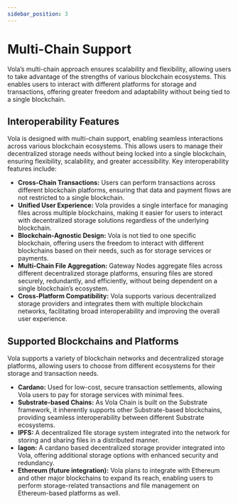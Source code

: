 ```yaml
---
sidebar_position: 3
---
```


# Multi-Chain Support

Vola’s multi-chain approach ensures scalability and flexibility, allowing users to take advantage of the strengths of various blockchain ecosystems. This enables users to interact with different platforms for storage and transactions, offering greater freedom and adaptability without being tied to a single blockchain.

## Interoperability Features

Vola is designed with multi-chain support, enabling seamless interactions across various blockchain ecosystems. This allows users to manage their decentralized storage needs without being locked into a single blockchain, ensuring flexibility, scalability, and greater accessibility. Key interoperability features include:

- **Cross-Chain Transactions:**
  Users can perform transactions across different blockchain platforms, ensuring that data and payment flows are not restricted to a single blockchain.
- **Unified User Experience:**
  Vola provides a single interface for managing files across multiple blockchains, making it easier for users to interact with decentralized storage solutions regardless of the underlying blockchain.
- **Blockchain-Agnostic Design:**
  Vola is not tied to one specific blockchain, offering users the freedom to interact with different blockchains based on their needs, such as for storage services or payments.
- **Multi-Chain File Aggregation:**
  Gateway Nodes aggregate files across different decentralized storage platforms, ensuring files are stored securely, redundantly, and efficiently, without being dependent on a single blockchain’s ecosystem.
- **Cross-Platform Compatibility:**
  Vola supports various decentralized storage providers and integrates them with multiple blockchain networks, facilitating broad interoperability and improving the overall user experience.

## Supported Blockchains and Platforms

Vola supports a variety of blockchain networks and decentralized storage platforms, allowing users to choose from different ecosystems for their storage and transaction needs.

- **Cardano:**
  Used for low-cost, secure transaction settlements, allowing Vola users to pay for storage services with minimal fees.
- **Substrate-based Chains:**
  As Vola Chain is built on the Substrate framework, it inherently supports other Substrate-based blockchains, providing seamless interoperability between different Substrate ecosystems.
- **IPFS:**
  A decentralized file storage system integrated into the network for storing and sharing files in a distributed manner.
- **Iagon:**
  A cardano based decentralized storage provider integrated into Vola, offering additional storage options with enhanced security and redundancy.
- **Ethereum (future integration):**
  Vola plans to integrate with Ethereum and other major blockchains to expand its reach, enabling users to perform storage-related transactions and file management on Ethereum-based platforms as well.
